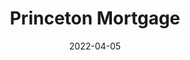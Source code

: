 ---
title: Princeton Mortgage
date: 2022-04-05
featured_image: /assets/media/featured-images/PrincetonMortgage-Featured-Image.jpg
loop_image: https://s3.us-east-2.wasabisys.com/takenotes/portfolio/projects/princeton-mortgage/TeamSite_HomePageMock.jpg
description: Revitalizing a decades old mortgage institution.
problem: Princeton had an outdated design system, web infrastructure, and weak messaging surrounding their decades old reputation, skill set, and ability to close loans.
solution: Beginning with the team/recruiting site as an adventure to revitalize the brand, move to a static site via Jekyll and CloudCannon, update colors, and typography. Most of the messaging was building a stonger tagline around their "Effortless Mortgage", softening colors to be friendlier to the consumer, and bringing in design patterns and image containers to make designs more dynamic.
category: 
    - Brand Updates
    - Art Direction
    - Design
    - Front-End Development
page_sections:
- template: cs-fullwidth-image
  block: cs-fullwidth-image
  images:
  - image: https://s3.us-east-2.wasabisys.com/takenotes/portfolio/projects/princeton-mortgage/Typography.png
    alt: Typography
  - image: https://s3.us-east-2.wasabisys.com/takenotes/portfolio/projects/princeton-mortgage/Year_in_Review_Graphic.png
    alt: Year End Review
  - image: https://s3.us-east-2.wasabisys.com/takenotes/portfolio/projects/princeton-mortgage/InstaMock_Grid.png
    alt: Year End Review
  - image: https://s3.us-east-2.wasabisys.com/takenotes/portfolio/projects/princeton-mortgage/Big-City-Billboard-Mockup.jpg
    alt: Billboard
  - image: https://s3.us-east-2.wasabisys.com/takenotes/portfolio/projects/princeton-mortgage/Big-Vertical-Billboard-Mockup.jpg
    alt: Billboard
- template: cs-2-col-image
  block: cs-2-col-image
  images:
  - image: https://s3.us-east-2.wasabisys.com/takenotes/portfolio/projects/princeton-mortgage/TeamSite_CulturePageMock.jpg
    alt: Mock Up
  - image: https://s3.us-east-2.wasabisys.com/takenotes/portfolio/projects/princeton-mortgage/home-header-loop.gif
    alt: Loop
- template: cs-fullwidth-image
  block: cs-fullwidth-image
  images: 
  - image: https://s3.us-east-2.wasabisys.com/takenotes/portfolio/projects/princeton-mortgage/Brand.png
    alt: Brand
  - image: https://s3.us-east-2.wasabisys.com/takenotes/portfolio/projects/princeton-mortgage/Buttons.png
    alt: Buttons
  - image: https://s3.us-east-2.wasabisys.com/takenotes/portfolio/projects/princeton-mortgage/Global_Elements.png
    alt: Global Elements
  - image: https://s3.us-east-2.wasabisys.com/takenotes/portfolio/projects/princeton-mortgage/TeamSite_HomePageMock.jpg
    alt: Mock Up
  - image: https://s3.us-east-2.wasabisys.com/takenotes/portfolio/projects/princeton-mortgage/Infographic_Section.png
    alt: Infographic Section
  - image: https://s3.us-east-2.wasabisys.com/takenotes/portfolio/projects/princeton-mortgage/Home_Page.png
    alt: Home Page
  - image: https://s3.us-east-2.wasabisys.com/takenotes/portfolio/projects/princeton-mortgage/Culture_Page.png
    alt: Culture
---